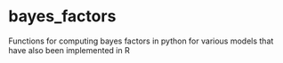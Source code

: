 # bayes_factors
Functions for computing bayes factors in python for various models that have also been implemented in R
